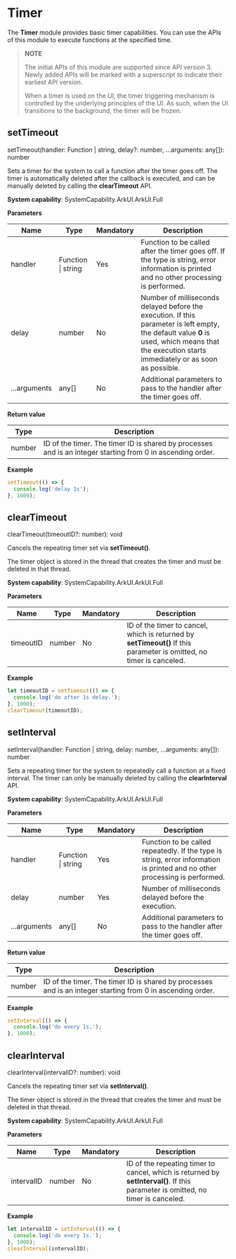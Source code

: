 # Timer

The **Timer** module provides basic timer capabilities. You can use the APIs of this module to execute functions at the specified time.

> **NOTE**
>
> The initial APIs of this module are supported since API version 3. Newly added APIs will be marked with a superscript to indicate their earliest API version.
>
> When a timer is used on the UI, the timer triggering mechanism is controlled by the underlying principles of the UI. As such, when the UI transitions to the background, the timer will be frozen.

## setTimeout

setTimeout(handler: Function | string, delay?: number, ...arguments: any[]): number

Sets a timer for the system to call a function after the timer goes off. 
The timer is automatically deleted after the callback is executed, and can be manually deleted by calling the **clearTimeout** API.

**System capability**: SystemCapability.ArkUI.ArkUI.Full

**Parameters**

| Name| Type| Mandatory| Description|
| -------- | -------- | -------- | -------- |
| handler | Function \| string | Yes| Function to be called after the timer goes off. If the type is string, error information is printed and no other processing is performed.|
| delay | number | No| Number of milliseconds delayed before the execution. If this parameter is left empty, the default value **0** is used, which means that the execution starts immediately or as soon as possible.|
| ...arguments | any[] | No| Additional parameters to pass to the handler after the timer goes off.|

**Return value**

| Type| Description|
| -------- | -------- |
| number | ID of the timer. The timer ID is shared by processes and is an integer starting from 0 in ascending order.|

**Example**

  ```ts
  setTimeout(() => {
    console.log('delay 1s');
  }, 1000);
  ```


## clearTimeout

clearTimeout(timeoutID?: number): void

Cancels the repeating timer set via **setTimeout()**.

The timer object is stored in the thread that creates the timer and must be deleted in that thread.

**System capability**: SystemCapability.ArkUI.ArkUI.Full

**Parameters**

| Name| Type| Mandatory| Description|
| -------- | -------- | -------- | -------- |
| timeoutID | number | No| ID of the timer to cancel, which is returned by **setTimeout()** If this parameter is omitted, no timer is canceled.|

**Example**

  ```js
  let timeoutID = setTimeout(() => {
    console.log('do after 1s delay.');
  }, 1000);
  clearTimeout(timeoutID);
  ```


## setInterval

setInterval(handler: Function | string, delay: number, ...arguments: any[]): number

Sets a repeating timer for the system to repeatedly call a function at a fixed interval.
The timer can only be manually deleted by calling the **clearInterval** API.

**System capability**: SystemCapability.ArkUI.ArkUI.Full

**Parameters**

| Name| Type| Mandatory| Description|
| -------- | -------- | -------- | -------- |
| handler | Function \| string | Yes| Function to be called repeatedly. If the type is string, error information is printed and no other processing is performed.|
| delay | number | Yes| Number of milliseconds delayed before the execution.|
| ...arguments | any[] | No| Additional parameters to pass to the handler after the timer goes off.|

**Return value**

| Type| Description|
| -------- | -------- |
| number | ID of the timer. The timer ID is shared by processes and is an integer starting from 0 in ascending order.|

**Example**

  ```js
  setInterval(() => {
    console.log('do every 1s.');
  }, 1000);
  ```


## clearInterval

clearInterval(intervalID?: number): void

Cancels the repeating timer set via **setInterval()**.

The timer object is stored in the thread that creates the timer and must be deleted in that thread.

**System capability**: SystemCapability.ArkUI.ArkUI.Full

**Parameters**

| Name| Type| Mandatory| Description|
| -------- | -------- | -------- | -------- |
| intervalID | number | No| ID of the repeating timer to cancel, which is returned by **setInterval()**. If this parameter is omitted, no timer is canceled.|

**Example**

  ```js
  let intervalID = setInterval(() => {
    console.log('do every 1s.');
  }, 1000);
  clearInterval(intervalID);
  ```
